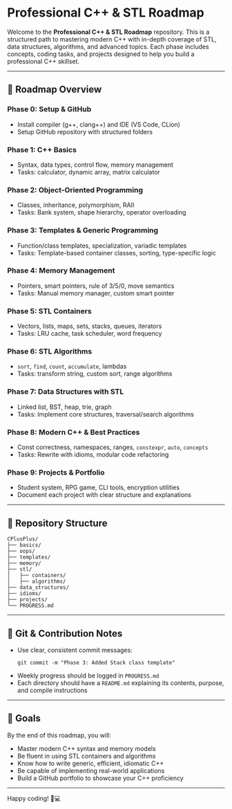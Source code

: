 # Professional C++ & STL Roadmap

Welcome to the **Professional C++ & STL Roadmap** repository. This is a structured path to mastering modern C++ with in-depth coverage of STL, data structures, algorithms, and advanced topics. Each phase includes concepts, coding tasks, and projects designed to help you build a professional C++ skillset.

---

## 🧭 Roadmap Overview

### Phase 0: Setup & GitHub
- Install compiler (g++, clang++) and IDE (VS Code, CLion)
- Setup GitHub repository with structured folders

### Phase 1: C++ Basics
- Syntax, data types, control flow, memory management
- Tasks: calculator, dynamic array, matrix calculator

### Phase 2: Object-Oriented Programming
- Classes, inheritance, polymorphism, RAII
- Tasks: Bank system, shape hierarchy, operator overloading

### Phase 3: Templates & Generic Programming
- Function/class templates, specialization, variadic templates
- Tasks: Template-based container classes, sorting, type-specific logic

### Phase 4: Memory Management
- Pointers, smart pointers, rule of 3/5/0, move semantics
- Tasks: Manual memory manager, custom smart pointer

### Phase 5: STL Containers
- Vectors, lists, maps, sets, stacks, queues, iterators
- Tasks: LRU cache, task scheduler, word frequency

### Phase 6: STL Algorithms
- `sort`, `find`, `count`, `accumulate`, lambdas
- Tasks: transform string, custom sort, range algorithms

### Phase 7: Data Structures with STL
- Linked list, BST, heap, trie, graph
- Tasks: Implement core structures, traversal/search algorithms

### Phase 8: Modern C++ & Best Practices
- Const correctness, namespaces, ranges, `constexpr`, `auto`, `concepts`
- Tasks: Rewrite with idioms, modular code refactoring

### Phase 9: Projects & Portfolio
- Student system, RPG game, CLI tools, encryption utilities
- Document each project with clear structure and explanations

---

## 📂 Repository Structure
```
CPlusPlus/
├── basics/
├── oops/
├── templates/
├── memory/
├── stl/
│   ├── containers/
│   ├── algorithms/
├── data_structures/
├── idioms/
├── projects/
└── PROGRESS.md
```

---

## 📌 Git & Contribution Notes
- Use clear, consistent commit messages:
  ```
  git commit -m "Phase 3: Added Stack class template"
  ```
- Weekly progress should be logged in `PROGRESS.md`
- Each directory should have a `README.md` explaining its contents, purpose, and compile instructions

---

## 🚀 Goals
By the end of this roadmap, you will:
- Master modern C++ syntax and memory models
- Be fluent in using STL containers and algorithms
- Know how to write generic, efficient, idiomatic C++
- Be capable of implementing real-world applications
- Build a GitHub portfolio to showcase your C++ proficiency

---

Happy coding! 🧠💻
